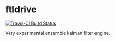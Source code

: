 # ftldrive

[![Travis-CI Build Status](https://travis-ci.org/brews/ftldrive.svg?branch=master)](https://travis-ci.org/brews/ftldrive)

Very experimental ensemble kalman filter engine.
